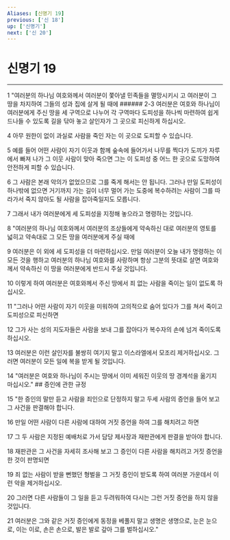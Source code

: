 ```yaml
---
Aliases: [신명기 19]
previous: ['신 18']
up: ['신명기']
next: ['신 20']
---
```

# 신명기 19

***


1 "여러분의 하나님 여호와께서 여러분이 쫓아낼 민족들을 멸망시키시 고 여러분이 그 땅을 차지하여 그들의 성과 집에 살게 될 때에 ###### 2-3 여러분은 여호와 하나님이 여러분에게 주신 땅을 세 구역으로 나누어 각 구역마다 도피성을 하나씩 마련하여 쉽게 드나들 수 있도록 길을 닦아 놓고 살인자가 그 곳으로 피신하게 하십시오. 

4 아무 원한이 없이 과실로 사람을 죽인 자는 이 곳으로 도피할 수 있습니다. 

5 예를 들어 어떤 사람이 자기 이웃과 함께 숲속에 들어가서 나무를 찍다가 도끼가 자루에서 빠져 나가 그 이웃 사람이 맞아 죽으면 그는 이 도피성 중 어느 한 곳으로 도망하여 안전하게 피할 수 있습니다. 

6 그 사람은 본래 악의가 없었으므로 그를 죽게 해서는 안 됩니다. 그러나 만일 도피성이 하나밖에 없으면 거기까지 가는 길이 너무 멀어 가는 도중에 복수하려는 사람이 그를 따라가서 죽지 않아도 될 사람을 잡아죽일지도 모릅니다. 

7 그래서 내가 여러분에게 세 도피성을 지정해 놓으라고 명령하는 것입니다. 

8 "여러분의 하나님 여호와께서 여러분의 조상들에게 약속하신 대로 여러분의 영토를 넓히고 약속대로 그 모든 땅을 여러분에게 주실 때에 

9 여러분은 이 외에 세 도피성을 더 마련하십시오. 만일 여러분이 오늘 내가 명령하는 이 모든 것을 행하고 여러분의 하나님 여호와를 사랑하며 항상 그분의 뜻대로 살면 여호와께서 약속하신 이 땅을 여러분에게 반드시 주실 것입니다. 

10 이렇게 하여 여러분은 여호와께서 주신 땅에서 죄 없는 사람을 죽이는 일이 없도록 하십시오. 

11 "그러나 어떤 사람이 자기 이웃을 미워하여 고의적으로 숨어 있다가 그를 쳐서 죽이고 도피성으로 피신하면 

12 그가 사는 성의 지도자들은 사람을 보내 그를 잡아다가 복수자의 손에 넘겨 죽이도록 하십시오. 

13 여러분은 이런 살인자를 불쌍히 여기지 말고 이스라엘에서 모조리 제거하십시오. 그러면 여러분이 모든 일에 복을 받게 될 것입니다. 

14 "여러분은 여호와 하나님이 주시는 땅에서 이미 세워진 이웃의 땅 경계석을 옮기지 마십시오." ## 증인에 관한 규정 

15 "한 증인의 말만 듣고 사람을 죄인으로 단정하지 말고 두세 사람의 증언을 들어 보고 그 사건을 판결해야 합니다. 

16 만일 어떤 사람이 다른 사람에 대하여 거짓 증언을 하여 그를 해치려고 하면 

17 그 두 사람은 지정된 예배처로 가서 담당 제사장과 재판관에게 판결을 받아야 합니다. 

18 재판관은 그 사건을 자세히 조사해 보고 그 증인이 다른 사람을 해치려고 거짓 증언을 한 것이 판명되면 

19 죄 없는 사람이 받을 뻔했던 형벌을 그 거짓 증인이 받도록 하여 여러분 가운데서 이런 악을 제거하십시오. 

20 그러면 다른 사람들이 그 일을 듣고 두려워하여 다시는 그런 거짓 증언을 하지 않을 것입니다. 

21 여러분은 그와 같은 거짓 증인에게 동정을 베풀지 말고 생명은 생명으로, 눈은 눈으로, 이는 이로, 손은 손으로, 발은 발로 갚아 그를 벌하십시오."
